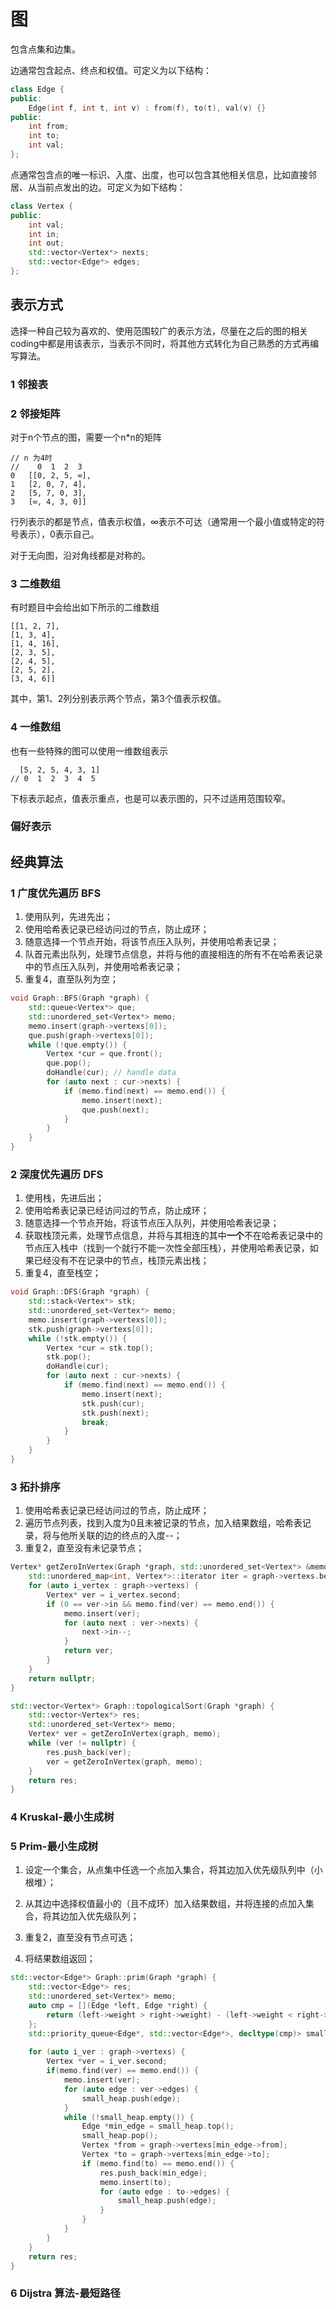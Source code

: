 # 图

包含点集和边集。

边通常包含起点、终点和权值。可定义为以下结构：

```cpp
class Edge {
public:
	Edge(int f, int t, int v) : from(f), to(t), val(v) {}
public:
	int from;
	int to;
	int val;
};
```

点通常包含点的唯一标识、入度、出度，也可以包含其他相关信息，比如直接邻居、从当前点发出的边。可定义为如下结构：

```cpp
class Vertex {
public:
	int val;
	int in;
	int out;
	std::vector<Vertex*> nexts;
	std::vector<Edge*> edges;
};
```

## 表示方式

选择一种自己较为喜欢的、使用范围较广的表示方法，尽量在之后的图的相关coding中都是用该表示，当表示不同时，将其他方式转化为自己熟悉的方式再编写算法。

### 1 邻接表



### 2 邻接矩阵

对于n个节点的图，需要一个n*n的矩阵

```
// n 为4时
// 	  0  1  2  3
0	[[0, 2, 5, ∞],
1	[2, 0, 7, 4],
2	[5, 7, 0, 3],
3	[∞, 4, 3, 0]]
```

行列表示的都是节点，值表示权值，∞表示不可达（通常用一个最小值或特定的符号表示），0表示自己。

对于无向图，沿对角线都是对称的。

### 3 二维数组

有时题目中会给出如下所示的二维数组

```
[[1, 2, 7],
[1, 3, 4],
[1, 4, 16],
[2, 3, 5],
[2, 4, 5],
[2, 5, 2],
[3, 4, 6]]
```

其中，第1、2列分别表示两个节点，第3个值表示权值。

### 4 一维数组

也有一些特殊的图可以使用一维数组表示

```
  [5, 2, 5, 4, 3, 1]
// 0  1  2  3  4  5
```

下标表示起点，值表示重点，也是可以表示图的，只不过适用范围较窄。

### 偏好表示



## 经典算法

### 1 广度优先遍历 BFS

1. 使用队列，先进先出；
2. 使用哈希表记录已经访问过的节点，防止成环；
3. 随意选择一个节点开始，将该节点压入队列，并使用哈希表记录；
4. 队首元素出队列，处理节点信息，并将与他的直接相连的所有不在哈希表记录中的节点压入队列，并使用哈希表记录；
5. 重复4，直至队列为空；

```cpp
void Graph::BFS(Graph *graph) {
	std::queue<Vertex*> que;
	std::unordered_set<Vertex*> memo;
	memo.insert(graph->vertexs[0]);
	que.push(graph->vertexs[0]);
	while (!que.empty()) {
		Vertex *cur = que.front();
		que.pop();
		doHandle(cur); // handle data
		for (auto next : cur->nexts) {
			if (memo.find(next) == memo.end()) {
				memo.insert(next);
				que.push(next);
			}
		}
	}
}
```



### 2 深度优先遍历 DFS

1. 使用栈，先进后出；
2. 使用哈希表记录已经访问过的节点，防止成环；
3. 随意选择一个节点开始，将该节点压入队列，并使用哈希表记录；
4. 获取栈顶元素，处理节点信息，并将与其相连的其中**一个**不在哈希表记录中的节点压入栈中（找到一个就行不能一次性全部压栈），并使用哈希表记录，如果已经没有不在记录中的节点，栈顶元素出栈；
5. 重复4，直至栈空；

```cpp
void Graph::DFS(Graph *graph) {
	std::stack<Vertex*> stk;
	std::unordered_set<Vertex*> memo;
	memo.insert(graph->vertexs[0]);
	stk.push(graph->vertexs[0]);
	while (!stk.empty()) {
		Vertex *cur = stk.top();
		stk.pop();
		doHandle(cur);
		for (auto next : cur->nexts) {
			if (memo.find(next) == memo.end()) {
				memo.insert(next);
				stk.push(cur);
				stk.push(next);
				break;
			}
		}
	}
}
```



### 3 拓扑排序

1. 使用哈希表记录已经访问过的节点，防止成环；
2. 遍历节点列表，找到入度为0且未被记录的节点，加入结果数组，哈希表记录，将与他所关联的边的终点的入度--；
3. 重复2，直至没有未记录节点；

```cpp
Vertex* getZeroInVertex(Graph *graph, std::unordered_set<Vertex*> &memo) {
	std::unordered_map<int, Vertex*>::iterator iter = graph->vertexs.begin();
	for (auto i_vertex : graph->vertexs) {
		Vertex* ver = i_vertex.second;
		if (0 == ver->in && memo.find(ver) == memo.end()) {
			memo.insert(ver);
			for (auto next : ver->nexts) {
				next->in--;
			}
			return ver;
		}
	}
	return nullptr;
}

std::vector<Vertex*> Graph::topologicalSort(Graph *graph) {
	std::vector<Vertex*> res;
	std::unordered_set<Vertex*> memo;
	Vertex* ver = getZeroInVertex(graph, memo);
	while (ver != nullptr) {
		res.push_back(ver);
		ver = getZeroInVertex(graph, memo);
	}
	return res;
}
```



### 4 Kruskal-最小生成树 



### 5 Prim-最小生成树 

1. 设定一个集合，从点集中任选一个点加入集合，将其边加入优先级队列中（小根堆）；
2. 从其边中选择权值最小的（且不成环）加入结果数组，并将连接的点加入集合，将其边加入优先级队列；

3. 重复2，直至没有节点可选；
4. 将结果数组返回；

```cpp
std::vector<Edge*> Graph::prim(Graph *graph) {
	std::vector<Edge*> res;
	std::unordered_set<Vertex*> memo;
	auto cmp = [](Edge *left, Edge *right) { 
		return (left->weight > right->weight) - (left->weight < right->weight);
	};
	std::priority_queue<Edge*, std::vector<Edge*>, decltype(cmp)> small_heap(cmp);
	
	for (auto i_ver : graph->vertexs) {
		Vertex *ver = i_ver.second;
		if(memo.find(ver) == memo.end()) {
			memo.insert(ver);
			for (auto edge : ver->edges) {
				small_heap.push(edge);
			}
			while (!small_heap.empty()) {
				Edge *min_edge = small_heap.top();
				small_heap.pop();
				Vertex *from = graph->vertexs[min_edge->from];
				Vertex *to = graph->vertexs[min_edge->to];
				if (memo.find(to) == memo.end()) {
					res.push_back(min_edge);
					memo.insert(to);
					for (auto edge : to->edges) {
						small_heap.push(edge);
					}
				}
			}
		}
	}
	return res;
}
```



### 6 Dijstra 算法-最短路径





